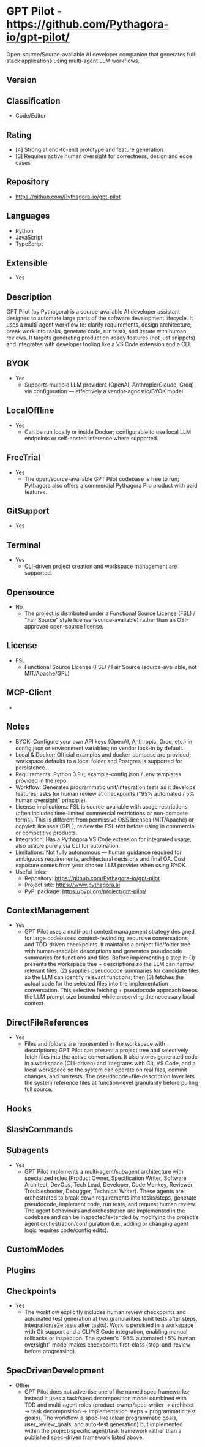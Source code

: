 # GPT Pilot - https://github.com/Pythagora-io/gpt-pilot/
Open-source/Source-available AI developer companion that generates full-stack applications using multi-agent LLM workflows.
## Version

## Classification 
- Code/Editor

## Rating
- [4] Strong at end-to-end prototype and feature generation
- [3] Requires active human oversight for correctness, design and edge cases
## Repository
- https://github.com/Pythagora-io/gpt-pilot
## Languages
- Python
- JavaScript
- TypeScript
## Extensible
- Yes
## Description
GPT Pilot (by Pythagora) is a source-available AI developer assistant designed to automate large parts of the software development lifecycle. It uses a multi-agent workflow to: clarify requirements, design architecture, break work into tasks, generate code, run tests, and iterate with human reviews. It targets generating production-ready features (not just snippets) and integrates with developer tooling like a VS Code extension and a CLI.
## BYOK
- Yes
  - Supports multiple LLM providers (OpenAI, Anthropic/Claude, Groq) via configuration — effectively a vendor-agnostic/BYOK model.
## LocalOffline
- Yes
  - Can be run locally or inside Docker; configurable to use local LLM endpoints or self-hosted inference where supported.
## FreeTrial
- Yes
  - The open/source-available GPT Pilot codebase is free to run; Pythagora also offers a commercial Pythagora Pro product with paid features.
## GitSupport
- Yes
## Terminal
- Yes
  - CLI-driven project creation and workspace management are supported.
## Opensource
- No
  - The project is distributed under a Functional Source License (FSL) / "Fair Source" style license (source-available) rather than an OSI-approved open-source license.
## License
- FSL
  - Functional Source License (FSL) / Fair Source (source-available, not MIT/Apache/GPL)
## MCP-Client
- 
  
## Notes
- BYOK: Configure your own API keys (OpenAI, Anthropic, Groq, etc.) in config.json or environment variables; no vendor lock-in by default.
- Local & Docker: Official examples and docker-compose are provided; workspace defaults to a local folder and Postgres is supported for persistence.
- Requirements: Python 3.9+; example-config.json / .env templates provided in the repo.
- Workflow: Generates programmatic unit/integration tests as it develops features; asks for human review at checkpoints ("95% automated / 5% human oversight" principle).
- License implications: FSL is source-available with usage restrictions (often includes time-limited commercial restrictions or non-compete terms). This is different from permissive OSS licenses (MIT/Apache) or copyleft licenses (GPL); review the FSL text before using in commercial or competitive products.
- Integration: Has a Pythagora VS Code extension for integrated usage; also usable purely via CLI for automation.
- Limitations: Not fully autonomous — human guidance required for ambiguous requirements, architectural decisions and final QA. Cost exposure comes from your chosen LLM provider when using BYOK.
- Useful links:
  - Repository: https://github.com/Pythagora-io/gpt-pilot
  - Project site: https://www.pythagora.ai
  - PyPI package: https://pypi.org/project/gpt-pilot/


## ContextManagement
- Yes
  - GPT Pilot uses a multi-part context management strategy designed for large codebases: context-rewinding, recursive conversations, and TDD-driven checkpoints. It maintains a project file/folder tree with human-readable descriptions and generates pseudocode summaries for functions and files. Before implementing a step it: (1) presents the workspace tree + descriptions so the LLM can narrow relevant files, (2) supplies pseudocode summaries for candidate files so the LLM can identify relevant functions, then (3) fetches the actual code for the selected files into the implementation conversation. This selective fetching + pseudocode approach keeps the LLM prompt size bounded while preserving the necessary local context.

## DirectFileReferences
- Yes
  - Files and folders are represented in the workspace with descriptions; GPT Pilot can present a project tree and selectively fetch files into the active conversation. It also stores generated code in a workspace (CLI-driven) and integrates with Git, VS Code, and a local workspace so the system can operate on real files, commit changes, and run tests. The pseudocode+file-description layer lets the system reference files at function-level granularity before pulling full source.

## Hooks

## SlashCommands

## Subagents
- Yes
  - GPT Pilot implements a multi-agent/subagent architecture with specialized roles (Product Owner, Specification Writer, Software Architect, DevOps, Tech Lead, Developer, Code Monkey, Reviewer, Troubleshooter, Debugger, Technical Writer). These agents are orchestrated to break down requirements into tasks/steps, generate pseudocode, implement code, run tests, and request human review. The agent behaviours and orchestration are implemented in the codebase and can be inspected/extended by modifying the project's agent orchestration/configuration (i.e., adding or changing agent logic requires code/config edits).

## CustomModes

## Plugins

## Checkpoints
- Yes
  - The workflow explicitly includes human review checkpoints and automated test generation at two granularities (unit tests after steps, integration/e2e tests after tasks). Work is persisted in a workspace with Git support and a CLI/VS Code integration, enabling manual rollbacks or inspection. The system's "95% automated / 5% human oversight" model makes checkpoints first-class (stop-and-review before progressing). 

## SpecDrivenDevelopment

- Other
  - GPT Pilot does not advertise one of the named spec frameworks; instead it uses a task/spec decomposition model combined with TDD and multi-agent roles (product-owner/spec-writer → architect → task decomposition → implementation steps + programmatic test goals). The workflow is spec-like (clear programmatic goals, user_review_goals, and auto-test generation) but implemented within the project-specific agent/task framework rather than a published spec-driven framework listed above.
